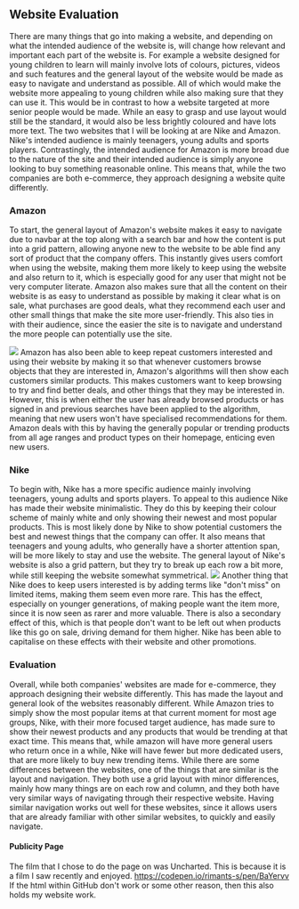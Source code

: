 ﻿## Website Evaluation
There are many things that go into making a website, and depending on what the intended audience of the website is, will change how relevant and important each part of the website is. For example a website designed for young children to learn will mainly involve lots of colours, pictures, videos and such features and the general layout of the website would be made as easy to navigate and understand as possible. All of which would make the website more appealing to young children while also making sure that they can use it. This would be in contrast to how a website targeted at more senior people would be made. While an easy to grasp and use layout would still be the standard, it would also be less brightly coloured and have lots more text.
The two websites that I will be looking at are Nike and Amazon. Nike's intended audience is mainly teenagers, young adults and sports players. Contrastingly, the intended audience for Amazon is more broad due to the nature of the site and their intended audience is simply anyone looking to buy something reasonable online. This means that, while the two companies are both e-commerce, they approach designing a website quite differently. 

### Amazon
To start, the general layout of Amazon's website makes it easy to navigate due to navbar at the top along with a search bar and how the content is put into a grid pattern, allowing anyone new to the website to be able find any sort of product that the company offers. This instantly gives users comfort when using the website, making them more likely to keep using the website and also return to it, which is especially good for any user that might not be very computer literate.
Amazon also makes sure that all the content on their website is as easy to understand as possible by making it clear what is on sale, what purchases are good deals, what they recommend each user and other small things that make the site more user-friendly. This also ties in with their audience, since the easier the site is to navigate and understand the more people can potentially use the site.

![](https://i.ibb.co/J3Sp9VP/Unit-15.png)
Amazon has also been able to keep repeat customers interested and using their website by making it so that whenever customers browse objects that they are interested in, Amazon's algorithms will then show each customers similar products. This makes customers want to keep browsing to try and find better deals, and other things that they may be interested in. However, this is when either the user has already browsed products or has signed in and previous searches have been applied to the algorithm, meaning that new users won't have specialised recommendations for them. Amazon deals with this by having the generally popular or trending products from all age ranges and product types on their homepage, enticing even new users.

### Nike
To begin with, Nike has a more specific audience mainly involving teenagers, young adults and sports players. To appeal to this audience Nike has made their website minimalistic. They do this by keeping their colour scheme of mainly white and only showing their newest and most popular products. This is most likely done by Nike to show potential customers the best and newest things that the company can offer. It also means that teenagers and young adults, who generally have a shorter attention span, will be more likely to stay and use the website. The general layout of Nike's website is also a grid pattern, but they try to break up each row a bit more, while still keeping the website somewhat symmetrical.
![](https://ibb.co/brrVjtf/Unit-15-2.png)
Another thing that Nike does to keep users interested is by adding terms like "don't miss" on limited items, making them seem even more rare. This has the effect, especially on younger generations, of making people want the item more, since it is now seen as rarer and more valuable. There is also a secondary effect of this, which is that people don't want to be left out when products like this go on sale, driving demand for them higher. Nike has been able to capitalise on these effects with their website and other promotions.

### Evaluation
Overall, while both companies' websites are made for e-commerce, they approach designing their website differently. This has made the layout and general look of the websites reasonably different. While Amazon tries to simply show the most popular items at that current moment for most age groups, Nike, with their more focused target audience, has made sure to show their newest products and any products that would be trending at that exact time. This means that, while amazon will have more general users who return once in a while, Nike will have fewer but more dedicated users, that are more likely to buy new trending items.
While there are some differences between the websites, one of the things that are similar is the layout and navigation. They both use a grid layout with minor differences, mainly how many things are on each row and column, and they both have very similar ways of navigating through their respective website. Having similar navigation works out well for these websites, since it allows users that are already familiar with other similar websites, to quickly and easily navigate.

#### Publicity Page
The film that I chose to do the page on was Uncharted. This is because it is a film I saw recently and enjoyed.
https://codepen.io/rimants-s/pen/BaYervv
If the html within GitHub don't work or some other reason, then this also holds my website work.
